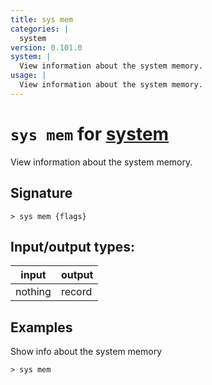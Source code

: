 ```yaml
---
title: sys mem
categories: |
  system
version: 0.101.0
system: |
  View information about the system memory.
usage: |
  View information about the system memory.
---
```

<!-- This file is automatically generated. Please edit the command in https://github.com/nushell/nushell instead. -->

# `sys mem` for [system](/commands/categories/system.md)

<div class='command-title'>View information about the system memory.</div>

## Signature

```> sys mem {flags} ```


## Input/output types:

| input   | output |
| ------- | ------ |
| nothing | record |

## Examples

Show info about the system memory
```nu
> sys mem

```
